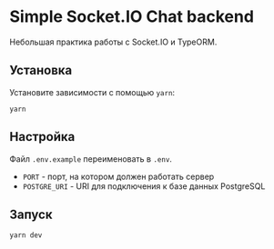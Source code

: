 # Simple Socket.IO Chat backend
 
Небольшая практика работы с Socket.IO и TypeORM.

## Установка
Установите зависимости с помощью `yarn`:
```shell
yarn
```

## Настройка
Файл `.env.example` переименовать в `.env`.
- `PORT` - порт, на котором должен работать сервер
- `POSTGRE_URI` - URI для подключения к базе данных PostgreSQL

## Запуск
```shell
yarn dev
```
